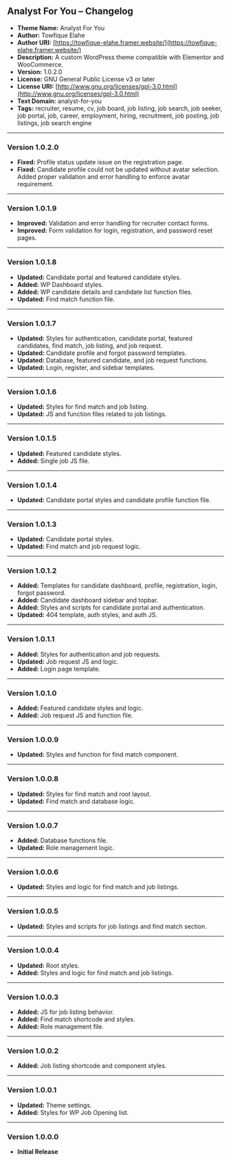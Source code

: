 ## Analyst For You – Changelog

- **Theme Name:** Analyst For You
- **Author:** Towfique Elahe
- **Author URI:** [https://towfique-elahe.framer.website/](https://towfique-elahe.framer.website/)
- **Description:** A custom WordPress theme compatible with Elementor and WooCommerce.
- **Version:** 1.0.2.0
- **License:** GNU General Public License v3 or later
- **License URI:** [http://www.gnu.org/licenses/gpl-3.0.html](http://www.gnu.org/licenses/gpl-3.0.html)
- **Text Domain:** analyst-for-you
- **Tags:** recruiter, resume, cv, job board, job listing, job search, job seeker, job portal, job, career, employment, hiring, recruitment, job posting, job listings, job search engine

---

### Version 1.0.2.0

- **Fixed:** Profile status update issue on the registration page.
- **Fixed:** Candidate profile could not be updated without avatar selection. Added proper validation and error handling to enforce avatar requirement.

---

### Version 1.0.1.9

- **Improved:** Validation and error handling for recruiter contact forms.
- **Improved:** Form validation for login, registration, and password reset pages.

---

### Version 1.0.1.8

- **Updated:** Candidate portal and featured candidate styles.
- **Added:** WP Dashboard styles.
- **Added:** WP candidate details and candidate list function files.
- **Updated:** Find match function file.

---

### Version 1.0.1.7

- **Updated:** Styles for authentication, candidate portal, featured candidates, find match, job listing, and job request.
- **Updated:** Candidate profile and forgot password templates.
- **Updated:** Database, featured candidate, and job request functions.
- **Updated:** Login, register, and sidebar templates.

---

### Version 1.0.1.6

- **Updated:** Styles for find match and job listing.
- **Updated:** JS and function files related to job listings.

---

### Version 1.0.1.5

- **Updated:** Featured candidate styles.
- **Added:** Single job JS file.

---

### Version 1.0.1.4

- **Updated:** Candidate portal styles and candidate profile function file.

---

### Version 1.0.1.3

- **Updated:** Candidate portal styles.
- **Updated:** Find match and job request logic.

---

### Version 1.0.1.2

- **Added:** Templates for candidate dashboard, profile, registration, login, forgot password.
- **Added:** Candidate dashboard sidebar and topbar.
- **Added:** Styles and scripts for candidate portal and authentication.
- **Updated:** 404 template, auth styles, and auth JS.

---

### Version 1.0.1.1

- **Added:** Styles for authentication and job requests.
- **Updated:** Job request JS and logic.
- **Added:** Login page template.

---

### Version 1.0.1.0

- **Added:** Featured candidate styles and logic.
- **Added:** Job request JS and function file.

---

### Version 1.0.0.9

- **Updated:** Styles and function for find match component.

---

### Version 1.0.0.8

- **Updated:** Styles for find match and root layout.
- **Updated:** Find match and database logic.

---

### Version 1.0.0.7

- **Added:** Database functions file.
- **Updated:** Role management logic.

---

### Version 1.0.0.6

- **Updated:** Styles and logic for find match and job listings.

---

### Version 1.0.0.5

- **Updated:** Styles and scripts for job listings and find match section.

---

### Version 1.0.0.4

- **Updated:** Root styles.
- **Added:** Styles and logic for find match and job listings.

---

### Version 1.0.0.3

- **Added:** JS for job listing behavior.
- **Added:** Find match shortcode and styles.
- **Added:** Role management file.

---

### Version 1.0.0.2

- **Added:** Job listing shortcode and component styles.

---

### Version 1.0.0.1

- **Updated:** Theme settings.
- **Added:** Styles for WP Job Opening list.

---

### Version 1.0.0.0

- **Initial Release**
